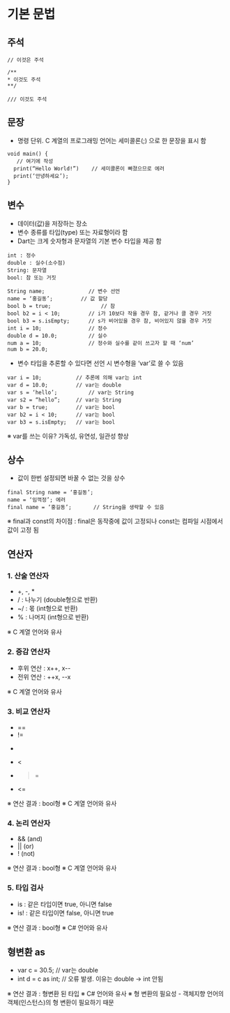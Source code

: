 # 기본 문법

## 주석
  ```
  // 이것은 주석
  
  /**
  * 이것도 주석
  **/
  
  /// 이것도 주석
  ```
## 문장
  - 명령 단위. C 계열의 프로그래밍 언어는 세미콜론(;) 으로 한 문장을 표시 함
  ```
  void main() {
     // 여기에 작성
    print(“Hello World!”)    // 세미콜론이 빠졌으므로 에러
    print(‘안녕하세요’);
  }
  ```
## 변수
  - 데이터(값)을 저장하는 장소
  - 변수 종류를 타입(type) 또는 자료형이라 함
  - Dart는 크게 숫자형과 문자열의 기본 변수 타입을 제공 함
  ```
  int : 정수
  double : 실수(소수점)
  String: 문자열
  bool: 참 또는 거짓

  String name;				// 변수 선언
  name = ‘홍길동’;			// 값 할당
  bool b = true;				// 참
  bool b2 = i < 10;			// i가 10보다 작을 경우 참, 같거나 클 경우 거짓
  bool b3 = s.isEmpty;		// s가 비어있을 경우 참, 비어있지 않을 경우 거짓
  int i = 10;				// 정수
  double d = 10.0;			// 실수
  num a = 10;				// 정수와 실수를 같이 쓰고자 할 때 ‘num’
  num b = 20.0;
  ```
  - 변수 타입을 추론할 수 있다면 선언 시 변수형을  ‘var’로 쓸 수 있음
  ```
  var i = 10;			// 추론에 의해 var는 int
  var d = 10.0;			// var는 double
  var s = ‘hello’;			// var는 String
  var s2 = “hello”;		// var는 String
  var b = true;			// var는 bool
  var b2 = i < 10;		// var는 bool
  var b3 = s.isEmpty;	// var는 bool
  ```
  ※ var를 쓰는 이유? 가독성, 유연성, 일관성 향상
## 상수
  - 값이 한번 설정되면 바꿀 수 없는 것을 상수
  ```
  final String name = ‘홍길동’;
  name = ‘임꺽정’; 에러
  final name = ‘홍길동’;		// String을 생략할 수 있음
  ```
  ※ final과 const의 차이점 : final은 동작중에 값이 고정되나 const는 컴파일 시점에서 값이 고정 됨

## 연산자
  ### 1. 산술 연산자
  - +, -, *
  - / : 나누기 (double형으로 반환)
  - ~/ : 몫 (int형으로 반환)
  - % : 나머지 (int형으로 반환)

  ※ C 계열 언어와  유사
  ### 2. 증감 연산자
  - 후위 연산 : x++, x--
  - 전위 연산 : ++x, --x
  
  ※ C 계열 언어와  유사
  ### 3. 비교 연산자
  - ==
  - !=
  - >
  - <
  - >=
  - <=

  ※ 연산 결과 : bool형
  ※ C 계열 언어와  유사
  ### 4. 논리 연산자
  - &&   (and)
  - ||       (or)
  - !        (not)

  ※ 연산 결과 : bool형
  ※ C 계열 언어와  유사
  ### 5. 타입 검사
  - is : 같은 타입이면 true, 아니면 false
  - is! : 같은 타입이면 false, 아니면 true

  ※ 연산 결과 : bool형
  ※ C# 언어와  유사
## 형변환 as
  - var c = 30.5;			// var는 double
  - int d = c as int;		// 오류 발생. 이유는 double → int 안됨

  ※ 연산 결과 : 형변환 된 타입
  ※ C# 언어와  유사
  ※ 형 변환의 필요성 - 객체지향 언어의 객체(인스턴스)의 형 변환이 필요하기 때문
